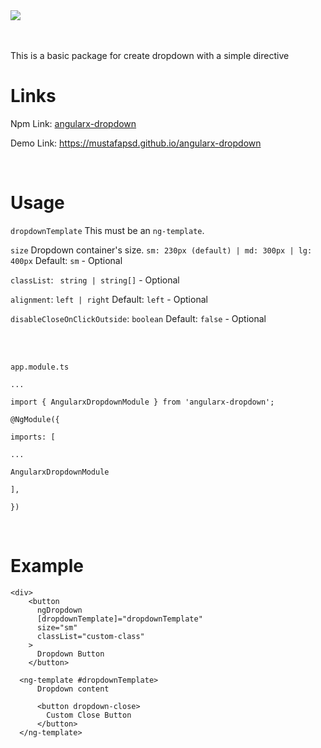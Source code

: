 <img src="https://img.shields.io/npm/dt/angularx-dropdown?style=for-the-badge">

<br> <br>
This is a basic package for create dropdown with a simple directive

<h1> Links </h1>


Npm Link: <a href="https://www.npmjs.com/package/angularx-dropdown">angularx-dropdown</a>

Demo Link: <a href="https://mustafapsd.github.io/angularx-dropdown">https://mustafapsd.github.io/angularx-dropdown</a>

<br>
<h1> Usage </h1>

`dropdownTemplate` This must be an `ng-template`.

`size` Dropdown container's size. `sm: 230px (default) | md: 300px | lg: 400px` Default: `sm` - Optional

`classList`: ` string | string[]` - Optional

`alignment`: `left | right` Default: `left` - Optional

`disableCloseOnClickOutside`: `boolean` Default: `false` - Optional

<br> <br>

`app.module.ts`

```
...

import { AngularxDropdownModule } from 'angularx-dropdown';

@NgModule({

imports: [

...

AngularxDropdownModule

],

})
```

<br>
<h1> Example </h1>

```
<div>
    <button
      ngDropdown
      [dropdownTemplate]="dropdownTemplate"
      size="sm"
      classList="custom-class"
    >
      Dropdown Button
    </button>
  
  <ng-template #dropdownTemplate>
      Dropdown content

      <button dropdown-close>
        Custom Close Button
      </button>
  </ng-template>
```
